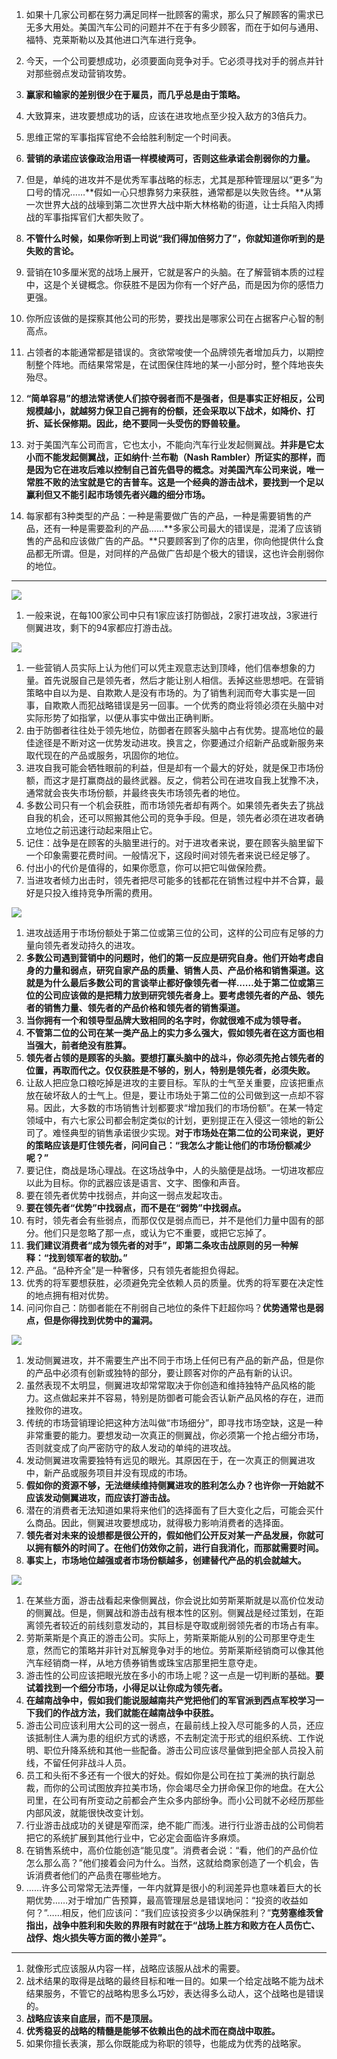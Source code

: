 1. 如果十几家公司都在努力满足同样一批顾客的需求，那么只了解顾客的需求已无多大用处。美国汽车公司的问题并不在于有多少顾客，而在于如何与通用、福特、克莱斯勒以及其他进口汽车进行竞争。
1. 今天，一个公司要想成功，必须要面向竞争对手。它必须寻找对手的弱点并针对那些弱点发动营销攻势。
1. **赢家和输家的差别很少在于雇员，而几乎总是由于策略。**
1. 大致算来，进攻要想成功的话，应该在进攻地点至少投入敌方的3倍兵力。

1. 思维正常的军事指挥官绝不会给胜利制定一个时间表。
1. **营销的承诺应该像政治用语一样模棱两可，否则这些承诺会削弱你的力量。**
1. 但是，单纯的进攻并不是优秀军事战略的标志，尤其是那种管理层以“更多”为口号的情况……**假如一心只想靠努力来获胜，通常都是以失败告终。**从第一次世界大战的战壕到第二次世界大战中斯大林格勒的街道，让士兵陷入肉搏战的军事指挥官们大都失败了。
1. **不管什么时候，如果你听到上司说“我们得加倍努力了”，你就知道你听到的是失败的言论。**
1. 营销在10多厘米宽的战场上展开，它就是客户的头脑。在了解营销本质的过程中，这是个关键概念。你获胜不是因为你有一个好产品，而是因为你的感悟力更强。
1. 你所应该做的是探察其他公司的形势，要找出是哪家公司在占据客户心智的制高点。
1. 占领者的本能通常都是错误的。贪欲常唆使一个品牌领先者增加兵力，以期控制整个阵地。而结果常常是，在试图保住阵地的某一小部分时，整个阵地丧失殆尽。
1. **“简单容易”的想法常诱使人们掠夺弱者而不是强者，但是事实正好相反，公司规模越小，就越努力保卫自己拥有的份额，还会采取以下战术，如降价、打折、延长保修期。因此，绝不要同一头受伤的野兽较量。**
1. 对于美国汽车公司而言，它也太小，不能向汽车行业发起侧翼战。**并非是它太小而不能发起侧翼战，正如纳什·兰布勒（Nash Rambler）所证实的那样，而是因为它在进攻后难以控制自己首先倡导的概念。对美国汽车公司来说，唯一常胜不败的法宝就是它的吉普车。这是一个经典的游击战术，要找到一个足以赢利但又不能引起市场领先者兴趣的细分市场。**
1. 每家都有3种类型的产品：一种是需要做广告的产品，一种是需要销售的产品，还有一种是需要盈利的产品……**多家公司最大的错误是，混淆了应该销售的产品和应该做广告的产品。**只要顾客到了你的店里，你向他提供什么食品都无所谓。但是，对同样的产品做广告却是个极大的错误，这也许会削弱你的地位。

---

![](img/4种战略形式.jpeg)

1. 一般来说，在每100家公司中只有1家应该打防御战，2家打进攻战，3家进行侧翼进攻，剩下的94家都应打游击战。

![](img/防御战.jpeg)

1. 一些营销人员实际上认为他们可以凭主观意志达到顶峰，他们信奉想象的力量。首先说服自己是领先者，然后才能让别人相信。丢掉这些思想吧。在营销策略中自以为是、自欺欺人是没有市场的。为了销售利润而夸大事实是一回事，自欺欺人而犯战略错误是另一回事。一个优秀的商业将领必须在头脑中对实际形势了如指掌，以便从事实中做出正确判断。
1. 由于防御者往往处于领先地位，防御者在顾客头脑中占有优势。提高地位的最佳途径是不断对这一优势发动进攻。换言之，你要通过介绍新产品或新服务来取代现在的产品或服务，巩固你的地位。
1. 进攻自我可能会牺牲眼前的利益，但是却有一个最大的好处，就是保卫市场份额，而这才是打赢商战的最终武器。反之，倘若公司在进攻自我上犹豫不决，通常就会丧失市场份额，并最终丧失市场领先者的地位。
1. 多数公司只有一个机会获胜，而市场领先者却有两个。如果领先者失去了挑战自我的机会，还可以照搬其他公司的竞争手段。但是，领先者必须在进攻者确立地位之前迅速行动起来阻止它。
1. 记住：战争是在顾客的头脑里进行的。对于进攻者来说，要在顾客头脑里留下一个印象需要花费时间。一般情况下，这段时间对领先者来说已经足够了。
1. 付出小的代价是值得的，如果你愿意，你可以把它叫做保险费。
1. 当进攻者倾力出击时，领先者把尽可能多的钱都花在销售过程中并不合算，最好是只投入维持竞争所需的费用。

![](img/进攻战.jpeg)

1. 进攻战适用于市场份额处于第二位或第三位的公司，这样的公司应有足够的力量向领先者发动持久的进攻。
1. **多数公司遇到营销中的问题时，他们的第一反应是研究自身。他们开始考虑自身的力量和弱点，研究自家产品的质量、销售人员、产品价格和销售渠道。这就是为什么最后多数公司的言谈举止都好像领先者一样……处于第二位或第三位的公司应该做的是把精力放到研究领先者身上。要考虑领先者的产品、领先者的销售力量、领先者的产品价格和领先者的销售渠道。**
1. **当你拥有一个和领导型品牌大致相同的名字时，你就很难不成为领导者。**
1. **不管第二位的公司在某一类产品上的实力多么强大，假如领先者在这方面也相当强大，前者绝没有胜算。**
1. **领先者占领的是顾客的头脑。要想打赢头脑中的战斗，你必须先抢占领先者的位置，再取而代之。仅仅获胜是不够的，别人，特别是领先者，必须失败。**
1. 让敌人把应急口粮吃掉是进攻的主要目标。军队的士气至关重要，应该把重点放在破坏敌人的士气上。但是，要让市场处于第二位的公司做到这一点却不容易。因此，大多数的市场销售计划都要求“增加我们的市场份额”。在某一特定领域中，有六七家公司都会制定类似的计划，更别提正在入侵这一领地的新公司了。难怪典型的销售承诺很少实现。**对于市场处在第二位的公司来说，更好的策略应该是盯住领先者，问问自己：“我怎么才能让他们的市场份额减少呢？”**
1. 要记住，商战是场心理战。在这场战争中，人的头脑便是战场。一切进攻都应以此为目标。你的武器应该是语言、文字、图像和声音。
1. 要在领先者优势中找弱点，并向这一弱点发起攻击。
1. **要在领先者“优势”中找弱点，而不是在“弱势”中找弱点。**
1. 有时，领先者会有些弱点，而那仅仅是弱点而已，并不是他们力量中固有的部分。他们只是忽略了那一点，或认为它不重要，或把它忘掉了。
1. **我们建议消费者“成为领先者的对手”，即第二条攻击战原则的另一种解释：“找到领军者的软肋。”**
1. 产品。“品种齐全”是一种奢侈，只有领先者能担负得起。
1. 优秀的将军要想获胜，必须避免完全依赖人员的质量。优秀的将军要在决定性的地点拥有相对优势。
1. 问问你自己：防御者能在不削弱自己地位的条件下赶超你吗？**优势通常也是弱点，但是你得找到优势中的漏洞。**

![](img/侧翼站.jpeg)

1. 发动侧翼进攻，并不需要生产出不同于市场上任何已有产品的新产品，但是你的产品中必须有创新或独特的部分，要让顾客对你的产品有新的认识。
1. 虽然表现不太明显，侧翼进攻却常常取决于你创造和维持独特产品风格的能力。这点做起来并不容易，特别是防御者可能会否认新产品风格的存在，进而挫败你的进攻。
1. 传统的市场营销理论把这种方法叫做“市场细分”，即寻找市场空缺，这是一种非常重要的能力。要想发动一次真正的侧翼战，你必须第一个抢占细分市场，否则就变成了向严密防守的敌人发动的单纯的进攻战。
1. 发动侧翼进攻需要独特有远见的眼光。其原因在于，在一次真正的侧翼进攻中，新产品或服务项目并没有现成的市场。
1. **假如你的资源不够，无法继续维持侧翼进攻的胜利怎么办？也许你一开始就不应该发动侧翼进攻，而应该打游击战。**
1. 潜在的消费者无法知道如果将来他们的选择面有了巨大变化之后，可能会买什么商品。因此，侧翼进攻要想成功，就得极力影响消费者的选择面。
1. **领先者对未来的设想都是很公开的，假如他们公开反对某一产品发展，你就可以拥有额外的时间了。在他们仿效你之前，进行自我消化，而那就需要时间。**
1. **事实上，市场地位越强或者市场份额越多，创建替代产品的机会就越大。**

![](img/游击战.jpeg)

1. 在某些方面，游击战看起来像侧翼战，你会说比如劳斯莱斯就是以高价位发动的侧翼战。但是，侧翼战和游击战有根本性的区别。侧翼战是经过策划，在距离领先者较近的前线刻意发动的，其目标是夺取或削弱领先者的市场占有率。
1. 劳斯莱斯是个真正的游击公司。实际上，劳斯莱斯能从别的公司那里夺走生意，然而它的策略并非针对瓦解竞争对手的地位。劳斯莱斯经销商可以像其他汽车经销商一样，从地方债券销售或珠宝店那里把生意夺走。
1. 游击性的公司应该把眼光放在多小的市场上呢？这一点是一切判断的基础。**要试着找到一个细分市场，小得足以让你成为领先者。**
1. **在越南战争中，假如我们能说服越南共产党把他们的军官派到西点军校学习一下我们的作战方法，我们就能在越南战争中获胜。**
1. 游击公司应该利用大公司的这一弱点，在最前线上投入尽可能多的人员，还应该抵制住人满为患的组织方式的诱惑，不去制定流于形式的组织系统、工作说明、职位升降系统和其他一些配备。游击公司应该尽量做到把全部人员投入前线，不留任何非战斗人员。
1. 员工和头衔不多还有一个很大的好处。假如你是公司在拉丁美洲的执行副总裁，而你的公司试图放弃拉美市场，你会竭尽全力拼命保卫你的地盘。在大公司里，在公司有所变动之前都会产生众多内部纷争。而小公司就不必经历那些内部风波，就能很快改变计划。
1. 行业游击战成功的关键是窄而深，绝不能广而浅。进行行业游击战的公司倘若把它的系统扩展到其他行业中，它必定会面临许多麻烦。
1. 在销售系统中，高价位能创造“能见度”。消费者会说：“看，他们的产品价位怎么那么高？”他们接着会问为什么。当然，这就给商家创造了一个机会，告诉消费者他们的产品贵在哪些地方。
1. ……许多公司常常无法弄懂，一年内就算是很小的利润差异也意味着巨大的长期优势……对于增加广告预算，最高管理层总是错误地问：“投资的收益如何？”……相反，他们应该问：“我们应该投资多少以确保胜利？”**克劳塞维茨曾指出，战争中胜利和失败的界限有时就在于“战场上胜方和败方在人员伤亡、战俘、炮火损失等方面的微小差异”。**

---

1. 就像形式应该服从内容一样，战略应该服从战术的需要。
1. 战术结果的取得是战略的最终目标和唯一目的。如果一个给定战略不能为战术结果服务，不管它的战略构思多么巧妙，表达得多么动人，这个战略也是错误的。
1. **战略应该来自底层，而不是顶层。**
1. **优秀稳妥的战略的精髓是能够不依赖出色的战术而在商战中取胜。**
1. 如果你擅长表演，那么你既能成为称职的领导，也能成为优秀的战略家。
